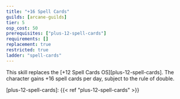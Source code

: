```yaml
---
title: "+16 Spell Cards"
guilds: [arcane-guilds]
tier: 5
osp_cost: 50
prerequisites: ["plus-12-spell-cards"]
requirements: []
replacement: true
restricted: true
ladder: "spell-cards"
---
```

This skill replaces the [+12 Spell Cards OS][plus-12-spell-cards]. The character gains +16 spell cards per day, subject to the rule of double.

[plus-12-spell-cards]: {{< ref "plus-12-spell-cards" >}}